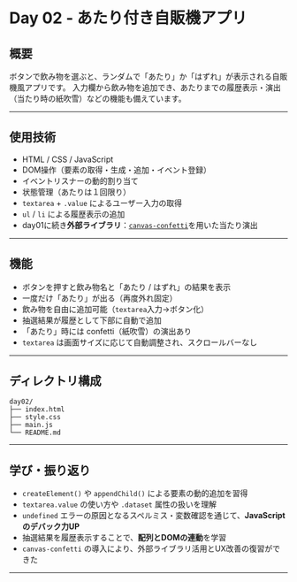 # Day 02 - あたり付き自販機アプリ

## 概要

ボタンで飲み物を選ぶと、ランダムで「あたり」か「はずれ」が表示される自販機風アプリです。
入力欄から飲み物を追加でき、あたりまでの履歴表示・演出（当たり時の紙吹雪）などの機能も備えています。

---

## 使用技術

- HTML / CSS / JavaScript
- DOM操作（要素の取得・生成・追加・イベント登録）
- イベントリスナーの動的割り当て
- 状態管理（あたりは１回限り）
- `textarea` + `.value` によるユーザー入力の取得
- `ul` / `li` による履歴表示の追加
- day01に続き**外部ライブラリ**：[`canvas-confetti`](https://www.kirilv.com/canvas-confetti/)を用いた当たり演出

---

## 機能

- ボタンを押すと飲み物名と「あたり / はずれ」の結果を表示
- 一度だけ「あたり」が出る（再度外れ固定）
- 飲み物を自由に追加可能（`textarea`入力→ボタン化）
- 抽選結果が履歴として下部に自動で追加
- 「あたり」時には confetti（紙吹雪）の演出あり
- `textarea` は画面サイズに応じて自動調整され、スクロールバーなし

---

## ディレクトリ構成

```
day02/
├── index.html
├── style.css
├── main.js
└── README.md
```

---

## 学び・振り返り

- `createElement()` や `appendChild()` による要素の動的追加を習得
- `textarea.value` の使い方や `.dataset` 属性の扱いを理解
- `undefined` エラーの原因となるスペルミス・変数確認を通じて、**JavaScriptのデバック力UP**
- 抽選結果を履歴表示することで、**配列とDOMの連動**を学習
- `canvas-confetti` の導入により、外部ライブラリ活用とUX改善の復習ができた

---

